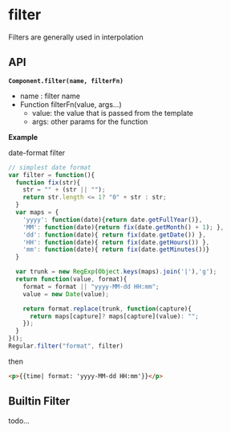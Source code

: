 # filter

Filters are generally used in interpolation

## API

__`Component.filter(name, filterFn)`__

  - name : filter name
  - Function filterFn(value, args...)
    - value: the value that is passed from the template
    - args:  other params for the function




__Example__

date-format filter

```javascript
// simplest date format
var filter = function(){
  function fix(str){
    str = "" + (str || "");
    return str.length <= 1? "0" + str : str;
  }
  var maps = {
    'yyyy': function(date){return date.getFullYear()},
    'MM': function(date){return fix(date.getMonth() + 1); },
    'dd': function(date){ return fix(date.getDate()) },
    'HH': function(date){ return fix(date.getHours()) },
    'mm': function(date){ return fix(date.getMinutes())}
  }

  var trunk = new RegExp(Object.keys(maps).join('|'),'g');
  return function(value, format){
    format = format || "yyyy-MM-dd HH:mm";
    value = new Date(value);

    return format.replace(trunk, function(capture){
      return maps[capture]? maps[capture](value): "";
    });
  }
}();
Regular.filter("format", filter)
```

then

```html
<p>{{time| format: 'yyyy-MM-dd HH:mm'}}</p>

```



## Builtin  Filter

todo...
